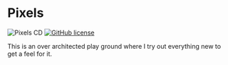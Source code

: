 # Pixels

![Pixels CD](https://github.com/Sripadmanabans/Pixels/workflows/CD/badge.svg)
[![GitHub license](https://img.shields.io/badge/license-Apache%20License%202.0-blue.svg?style=flat)](https://www.apache.org/licenses/LICENSE-2.0)

This is an over architected play ground where I try out everything new to get a feel for it.
